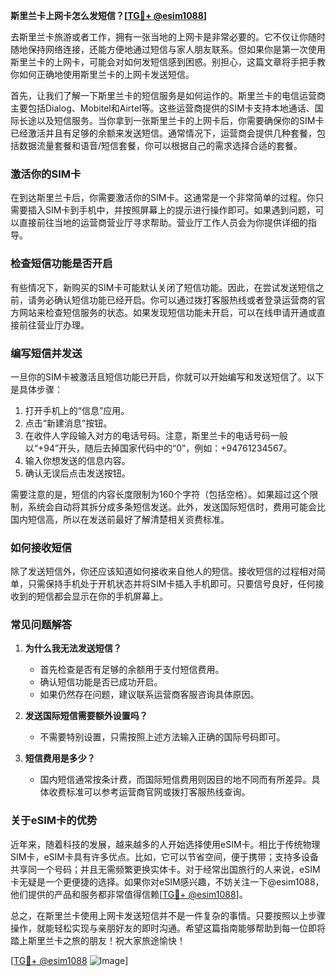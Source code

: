 **斯里兰卡上网卡怎么发短信？[[TG💪+ @esim1088](https://t.me/s/esim1088)]**

去斯里兰卡旅游或者工作，拥有一张当地的上网卡是非常必要的。它不仅让你随时随地保持网络连接，还能方便地通过短信与家人朋友联系。但如果你是第一次使用斯里兰卡的上网卡，可能会对如何发短信感到困惑。别担心，这篇文章将手把手教你如何正确地使用斯里兰卡的上网卡发送短信。

首先，让我们了解一下斯里兰卡的短信服务是如何运作的。斯里兰卡的电信运营商主要包括Dialog、Mobitel和Airtel等。这些运营商提供的SIM卡支持本地通话、国际长途以及短信服务。当你拿到一张斯里兰卡的上网卡后，你需要确保你的SIM卡已经激活并且有足够的余额来发送短信。通常情况下，运营商会提供几种套餐，包括数据流量套餐和语音/短信套餐，你可以根据自己的需求选择合适的套餐。

### **激活你的SIM卡**
在到达斯里兰卡后，你需要激活你的SIM卡。这通常是一个非常简单的过程。你只需要插入SIM卡到手机中，并按照屏幕上的提示进行操作即可。如果遇到问题，可以直接前往当地的运营商营业厅寻求帮助。营业厅工作人员会为你提供详细的指导。

### **检查短信功能是否开启**
有些情况下，新购买的SIM卡可能默认关闭了短信功能。因此，在尝试发送短信之前，请务必确认短信功能已经开启。你可以通过拨打客服热线或者登录运营商的官方网站来检查短信服务的状态。如果发现短信功能未开启，可以在线申请开通或直接前往营业厅办理。

### **编写短信并发送**
一旦你的SIM卡被激活且短信功能已开启，你就可以开始编写和发送短信了。以下是具体步骤：

1. 打开手机上的“信息”应用。
2. 点击“新建消息”按钮。
3. 在收件人字段输入对方的电话号码。注意，斯里兰卡的电话号码一般以“+94”开头，随后去掉国家代码中的“0”，例如：+94761234567。
4. 输入你想发送的信息内容。
5. 确认无误后点击发送按钮。

需要注意的是，短信的内容长度限制为160个字符（包括空格）。如果超过这个限制，系统会自动将其拆分成多条短信发送。此外，发送国际短信时，费用可能会比国内短信高，所以在发送前最好了解清楚相关资费标准。

### **如何接收短信**
除了发送短信外，你还应该知道如何接收来自他人的短信。接收短信的过程相对简单，只需保持手机处于开机状态并将SIM卡插入手机即可。只要信号良好，任何接收到的短信都会显示在你的手机屏幕上。

### **常见问题解答**
1. **为什么我无法发送短信？**
   - 首先检查是否有足够的余额用于支付短信费用。
   - 确认短信功能是否已成功开启。
   - 如果仍然存在问题，建议联系运营商客服咨询具体原因。

2. **发送国际短信需要额外设置吗？**
   - 不需要特别设置，只需按照上述方法输入正确的国际号码即可。

3. **短信费用是多少？**
   - 国内短信通常按条计费，而国际短信费用则因目的地不同而有所差异。具体收费标准可以参考运营商官网或拨打客服热线查询。

### **关于eSIM卡的优势**
近年来，随着科技的发展，越来越多的人开始选择使用eSIM卡。相比于传统物理SIM卡，eSIM卡具有许多优点。比如，它可以节省空间，便于携带；支持多设备共享同一个号码；并且无需频繁更换实体卡。对于经常出国旅行的人来说，eSIM卡无疑是一个更便捷的选择。如果你对eSIM感兴趣，不妨关注一下@esim1088，他们提供的产品和服务都非常值得信赖[[TG💪+ @esim1088](https://t.me/s/esim1088)]。

总之，在斯里兰卡使用上网卡发送短信并不是一件复杂的事情。只要按照以上步骤操作，就能轻松实现与亲朋好友的即时沟通。希望这篇指南能够帮助到每一位即将踏上斯里兰卡之旅的朋友！祝大家旅途愉快！

[[TG💪+ @esim1088](https://t.me/s/esim1088) ![Image](https://i.postimg.cc/4NQfJmqS/Snipaste-2025-05-13-00-14-12.png)]